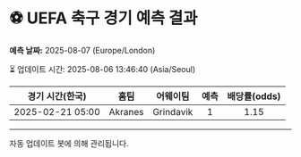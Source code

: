 # ⚽️ UEFA 축구 경기 예측 결과

**예측 날짜:** 2025-08-07 (Europe/London)

⏳ 업데이트 시간: 2025-08-06 13:46:40 (Asia/Seoul)

| 경기 시간(한국) | 홈팀 | 어웨이팀 | 예측 | 배당률(odds) |
|:-------------:|:-----:|:-------:|:-----:|:------------:|
| 2025-02-21 05:00 | Akranes | Grindavik | 1 | 1.15 |

---
자동 업데이트 봇에 의해 관리됩니다.

